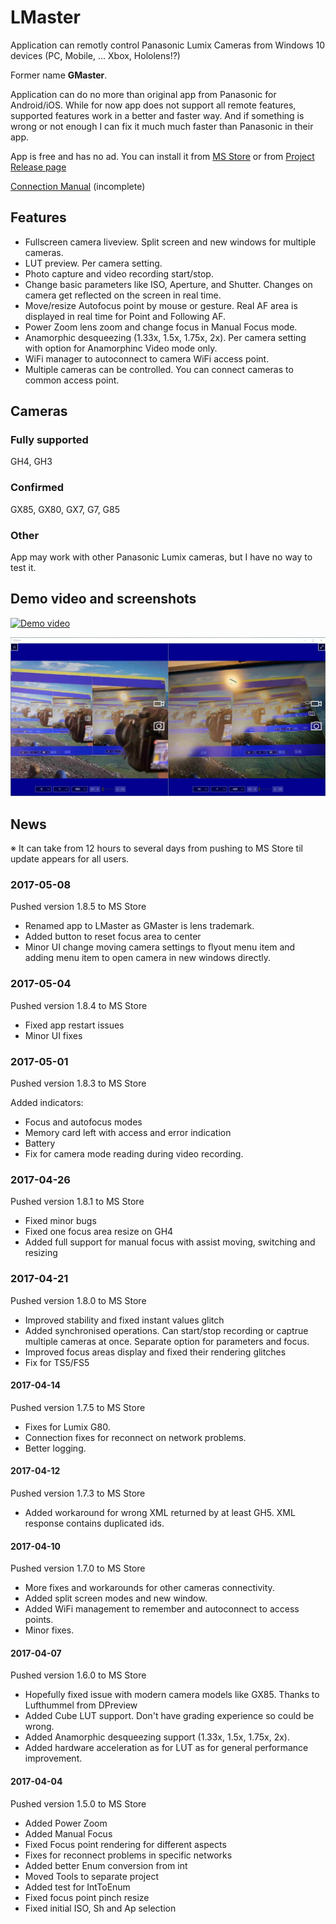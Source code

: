 # LMaster
Application can remotly control Panasonic Lumix Cameras from Windows 10 devices (PC, Mobile, ... Xbox, Hololens!?)

Former name **GMaster**.

Application can do no more than original app from Panasonic for Android/iOS. 
While for now app does not support all remote features, supported features work in a better and faster way. 
And if something is wrong or not enough I can fix it much much faster than Panasonic in their app.

App is free and has no ad. You can install it from [MS Store](https://www.microsoft.com/store/apps/9NC2W8KC526F) or from [Project Release page](https://github.com/Rambalac/GMaster/releases/latest)

[Connection Manual](/ConnectionManual.md) (incomplete)

## Features
* Fullscreen camera liveview. Split screen and new windows for multiple cameras.
* LUT preview. Per camera setting.
* Photo capture and video recording start/stop.
* Change basic parameters like ISO, Aperture, and Shutter. Changes on camera get reflected on the screen in real time.
* Move/resize Autofocus point by mouse or gesture. Real AF area is displayed in real time for Point and Following AF.
* Power Zoom lens zoom and change focus in Manual Focus mode.
* Anamorphic desqueezing (1.33x, 1.5x, 1.75x, 2x). Per camera setting with option for Anamorphinc Video mode only.
* WiFi manager to autoconnect to camera WiFi access point.
* Multiple cameras can be controlled. You can connect cameras to common access point.

## Cameras
### Fully supported
GH4, GH3
### Confirmed
GX85, GX80, GX7, G7, G85
### Other
App may work with other Panasonic Lumix cameras, but I have no way to test it.

## Demo video and screenshots
[![Demo video](https://img.youtube.com/vi/vNGZ-mhqius/0.jpg)](https://www.youtube.com/watch?v=vNGZ-mhqius)

![Screenshot](/images/screenshots/PC-4.jpg)

## News
※ It can take from 12 hours to several days from pushing to MS Store til update appears for all users.
### 2017-05-08
Pushed version 1.8.5 to MS Store

* Renamed app to LMaster as GMaster is lens trademark.
* Added button to reset focus area to center
* Minor UI change moving camera settings to flyout menu item and adding menu item to open camera in new windows directly.

### 2017-05-04
Pushed version 1.8.4 to MS Store

* Fixed app restart issues
* Minor UI fixes

### 2017-05-01
Pushed version 1.8.3 to MS Store

Added indicators:
* Focus and autofocus modes
* Memory card left with access and error indication
* Battery
* Fix for camera mode reading during video recording.

### 2017-04-26
Pushed version 1.8.1 to MS Store

* Fixed minor bugs
* Fixed one focus area resize on GH4
* Added full support for manual focus with assist moving, switching and resizing

### 2017-04-21
Pushed version 1.8.0 to MS Store

* Improved stability and fixed instant values glitch
* Added synchronised operations. Can start/stop recording or captrue multiple cameras at once. Separate option for parameters and focus.
* Improved focus areas display and fixed their rendering glitches
* Fix for TS5/FS5

#### 2017-04-14
Pushed version 1.7.5 to MS Store

* Fixes for Lumix G80.
* Connection fixes for reconnect on network problems.
* Better logging.
#### 2017-04-12
Pushed version 1.7.3 to MS Store

* Added workaround for wrong XML returned by at least GH5. XML response contains duplicated ids.
#### 2017-04-10
Pushed version 1.7.0 to MS Store

* More fixes and workarounds for other cameras connectivity.
* Added split screen modes and new window.
* Added WiFi management to remember and autoconnect to access points.
* Minor fixes.
#### 2017-04-07
Pushed version 1.6.0 to MS Store

* Hopefully fixed issue with modern camera models like GX85. Thanks to Lufthummel from DPreview
* Added Cube LUT support. Don't have grading experience so could be wrong.
* Added Anamorphic desqueezing support (1.33x, 1.5x, 1.75x, 2x).
* Added hardware acceleration as for LUT as for general performance improvement.
#### 2017-04-04
Pushed version 1.5.0 to MS Store

* Added Power Zoom
* Added Manual Focus
* Fixed Focus point rendering for different aspects
* Fixes for reconnect problems in specific networks
* Added better Enum conversion from int
* Moved Tools to separate project
* Added test for IntToEnum
* Fixed focus point pinch resize
* Fixed initial ISO, Sh and Ap selection

